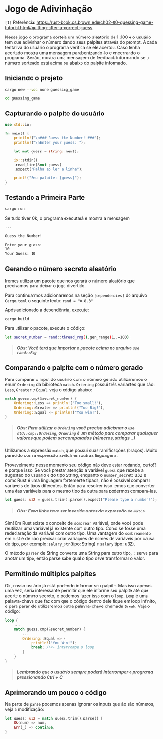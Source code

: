 # Jogo de Adivinhação

`[1]` Referência: <https://rust-book.cs.brown.edu/ch02-00-guessing-game-tutorial.html#quitting-after-a-correct-guess>

Nesse jogo o programa sorteia um número aleatório de 1..100 e o usuário tem que adivinhar o número dando seus palpites através do prompt. A cada tentativa do usuário o programa verifica se ele acertou. Caso tenha acertado mostra uma mensagem parabenizando-lo e encerrando o programa. Senão, mostra uma mensagem de feedback informando se o número sorteado está acima ou abaixo do palpite informado.

## Iniciando o projeto

```bash
cargo new --vsc none guessing_game

cd guessing_game
```

## Capturando o palpite do usuário

```rust
use std::io;

fn main() {
    println!("\n### Guess the Number! ###");
    println!("\nEnter your guess: ");

    let mut guess = String::new();

    io::stdin()
    .read_line(&mut guess)
    .expect("Falha ao ler a linha");

    print!("Seu palpite: {guess}");
}
```

## Testando a Primeira Parte

```bash
cargo run
```

Se tudo tiver Ok, o programa executará e mostra a mensagem:

```bash
...

Guess the Number!

Enter your guess:
10
Your Guess: 10
```

## Gerando o número secreto aleatório

Iremos utilizar um pacote que nos gerará o número aleatório que precisamos para deixar o jogo divertido.

Para continuarmos adicionaremos na seção `[dependencies]` do arquivo `Cargo.toml` o seguinte texto: `rand = "0.8.3"`

Após adicionado a dependência, execute:

```bash
cargo build
```

Para utilizar o pacote, execute o código:

```bash
let secret_number = rand::thread_rng().gen_range(1..=100);
```

> ##### Obs: Você terá que importar o pacote acima no arquivo `use rand::Rng`

## Comparando o palpite com o número gerado

Para comparar o input do usuário com o número gerado utilizaremos o enum `Ordering` da biblioteca `match`. `Ordering` possui três variantes que são: `Less`, `Greater` e `Equal`. veja o código abaixo:

```rust
match guess.cmp(&secret_number) {
    Ordering::Less => println!("Too small!"),
    Ordering::Greater => println!("Too Big!"),
    Ordering::Equal => println!("You win!"),
}
```

> ##### Obs: Para utilizar o `Ordering` você precisa adicionar o `use std::cmp::Ordering`, `Ordering` é um método para comparar quaisquer valores que podem ser comparados (números, strings...)

Utilizamos a expressão `match`, que possui suas ramificações (braços). Muito parecido com a expressão switch em outras linguagens.

Provavelmente nesse momento seu código não deve estar rodando, certo!? e porque isso. Se você prestar atenção a variável `guess` que recebe a sugestão do usuário é do tipo String, enquanto o `number_secret`: u32 e como Rust é uma linguagem fortemente tipada, não é possível comparar variáveis de tipos diferentes. Então para resolver isso temos que converter uma das variáveis para o mesmo tipo da outra para podermos compará-las.

```rust
let guess: u32 = guess.trim().parse().expect("Please type a number!");
```

> ##### Obs: Essa linha teve ser inserida antes da expressão de `match`

Sim! Em Rust existe o conceito de `sombrear` variável, onde você pode reutilizar uma variável já existente com outro tipo. Como se fosse uma redeclaração da variável com outro tipo.
Uma vantagem do `sombreamento` em rust é de não precisar criar variações de nomes de variáveis por causa de tipo, por exemplo: `salary_str`(tipo: String) e `salary`(tipo: u32).

O método `parser` de String converte uma String para outro tipo, `:` serve para anotar um tipo, então parse sabe qual o tipo deve transformar o valor.

## Permitindo múltiplos palpites

Ok, nosso usuário já está podendo informar seu palpite. Mas isso apenas uma vez, seria interessante permitir que ele informe seu palpite até que acerte o número secreto, e podemos fazer isso com o `loop`. `Loop` é uma palavra-chave que faz com que o código dentro dele fique em loop infinito, e para parar ele utilizaremos outra palavra-chave chamada `Break`. Veja o código:

```rust
loop {
    ...
    match guess.cmp(&secret_number) {
        ...
        Ordering::Equal => {
            println!("You Win!");
            break; //<- interrompe o loop
        }
    }
}
```

> ##### Lembrando que o usuário sempre poderá interromper o programa pressionando Ctrl + C

## Aprimorando um pouco o código

Na parte de `parse` podemos apenas ignorar os inputs que ão são números, veja a modificação:

```rust
let guess: u32 = match guess.trim().parse() {
    Ok(num) => num,
    Err(_) => continue,
}
```
